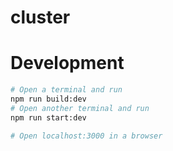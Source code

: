 # cluster

# Development
```bash
# Open a terminal and run
npm run build:dev
# Open another terminal and run
npm run start:dev

# Open localhost:3000 in a browser
```
